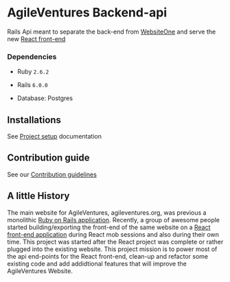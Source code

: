 # AgileVentures Backend-api

Rails Api meant to separate the back-end from [WebsiteOne](https://github.com/AgileVentures/WebsiteOne) and serve the new [React front-end](https://github.com/AgileVentures/agile-ventures-website-react-front-end)


### Dependencies

- Ruby  `2.6.2`

- Rails `6.0.0`

- Database: Postgres



## Installations

See [Project setup](Installations.md) documentation


## Contribution guide

See our  [Contribution guidelines](CONTRIBUTING.md)


## A little History
The main website for AgileVentures, agileventures.org, was previous a monolithic [Ruby on Rails application](https://github.com/AgileVentures/WebsiteOne).
Recently, a group of awesome people started building/exporting the front-end of the same website on a [React front-end application](https://github.com/AgileVentures/agile-ventures-website-react-front-end)
during React mob sessions and also during their own time.
This project was started after the React project was complete or rather plugged into the existing website. This project mission is to power most of the api end-points for 
the React front-end, clean-up and refactor some existing code and add addidtional features that will improve the AgileVentures Website.

